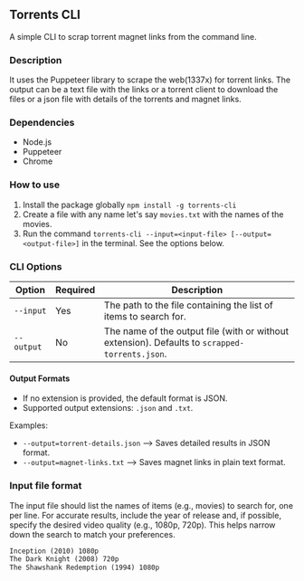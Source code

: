 ## Torrents CLI

A simple CLI to scrap torrent magnet links from the command line.

### Description

It uses the Puppeteer library to scrape the web(1337x) for torrent links. The output can be a text file with the links or a torrent client to download the files or a json file with details of the torrents and magnet links.

### Dependencies

- Node.js
- Puppeteer
- Chrome

### How to use

1. Install the package globally `npm install -g torrents-cli`
2. Create a file with any name let's say `movies.txt` with the names of the movies.
3. Run the command `torrents-cli --input=<input-file> [--output=<output-file>]` in the terminal. See the options below.

### CLI Options

| Option     | Required | Description                                                                                    |
| ---------- | -------- | ---------------------------------------------------------------------------------------------- |
| `--input`  | Yes      | The path to the file containing the list of items to search for.                               |
| `--output` | No       | The name of the output file (with or without extension). Defaults to `scrapped-torrents.json`. |

#### Output Formats

- If no extension is provided, the default format is JSON.
- Supported output extensions: `.json` and `.txt`.

Examples:

- `--output=torrent-details.json` --> Saves detailed results in JSON format.
- `--output=magnet-links.txt` --> Saves magnet links in plain text format.

### Input file format

The input file should list the names of items (e.g., movies) to search for, one per line. For accurate results, include the year of release and, if possible, specify the desired video quality (e.g., 1080p, 720p). This helps narrow down the search to match your preferences.

```txt
Inception (2010) 1080p
The Dark Knight (2008) 720p
The Shawshank Redemption (1994) 1080p
```
